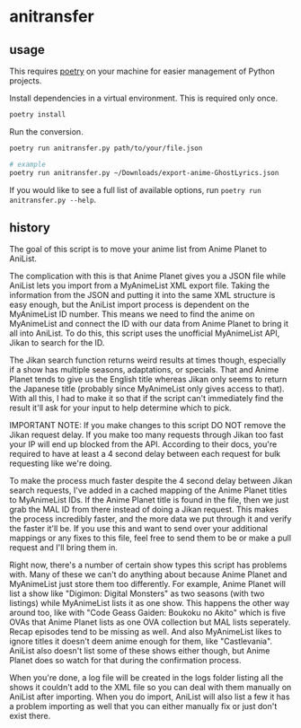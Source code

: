 # anitransfer
## usage
This requires [poetry][] on your machine for easier management of Python projects.

Install dependencies in a virtual environment. This is required only once.

```bash
poetry install
```

Run the conversion.
```bash
poetry run anitransfer.py path/to/your/file.json

# example
poetry run anitransfer.py ~/Downloads/export-anime-GhostLyrics.json
```

If you would like to see a full list of available options, run 
`poetry run anitransfer.py --help`.

[poetry]: https://python-poetry.org

## history
The goal of this script is to move your anime list from Anime Planet to AniList.

The complication with this is that Anime Planet gives you a JSON file while AniList lets you import from a MyAnimeList XML export file. Taking the information from the JSON and putting it into the same XML structure is easy enough, but the AniList import process is dependent on the MyAnimeList ID number. This means we need to find the anime on MyAnimeList and connect the ID with our data from Anime Planet to bring it all into AniList. To do this, this script uses the unofficial MyAnimeList API, Jikan to search for the ID.

The Jikan search function returns weird results at times though, especially if a show has multiple seasons, adaptations, or specials. That and Anime Planet tends to give us the English title whereas Jikan only seems to return the Japanese title (probably since MyAnimeList only gives access to that). With all this, I had to make it so that if the script can't immediately find the result it'll ask for your input to help determine which to pick.

IMPORTANT NOTE: If you make changes to this script DO NOT remove the Jikan request delay. If you make too many requests through Jikan too fast your IP will end up blocked from the API. According to their docs, you're required to have at least a 4 second delay between each request for bulk requesting like we're doing.

To make the process much faster despite the 4 second delay between Jikan search requests, I've added in a cached mapping of the Anime Planet titles to MyAnimeList IDs. If the Anime Planet title is found in the file, then we just grab the MAL ID from there instead of doing a Jikan request. This makes the process incredibly faster, and the more data we put through it and verify the faster it'll be. If you use this and want to send over your additional mappings or any fixes to this file, feel free to send them to be or make a pull request and I'll bring them in.

Right now, there's a number of certain show types this script has problems with. Many of these we can't do anything about because Anime Planet and MyAnimeList just store them too differently. For example, Anime Planet will list a show like "Digimon: Digital Monsters" as two seasons (with two listings) while MyAnimeList lists it as one show. This happens the other way around too, like with "Code Geass Gaiden: Boukoku no Akito" which is five OVAs that Anime Planet lists as one OVA collection but MAL lists seperately. Recap episodes tend to be missing as well. And also MyAnimeList likes to ignore titles it doesn't deem anime enough for them, like "Castlevania". AniList also doesn't list some of these shows either though, but Anime Planet does so watch for that during the confirmation process.

When you're done, a log file will be created in the logs folder listing all the shows it couldn't add to the XML file so you can deal with them manually on AniList after importing. When you do import, AniList will also list a few it has a problem importing as well that you can either manually fix or just don't exist there.
